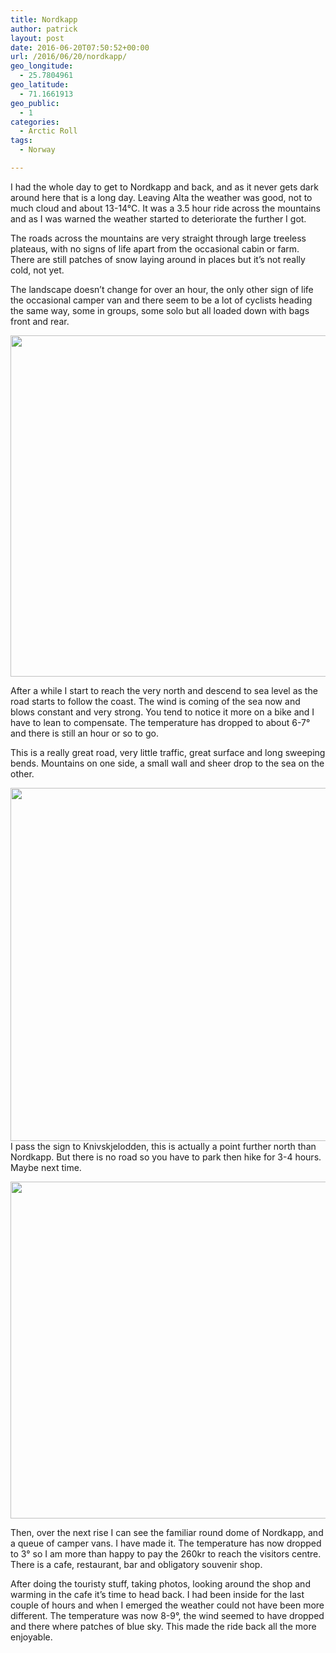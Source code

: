 ```yaml
---
title: Nordkapp
author: patrick
layout: post
date: 2016-06-20T07:50:52+00:00
url: /2016/06/20/nordkapp/
geo_longitude:
  - 25.7804961
geo_latitude:
  - 71.1661913
geo_public:
  - 1
categories:
  - Arctic Roll
tags:
  - Norway

---
```

I had the whole day to get to Nordkapp and back, and as it never gets dark around here that is a long day. Leaving Alta the weather was good, not to much cloud and about 13-14°C. It was a 3.5 hour ride across the mountains and as I was warned the weather started to deteriorate the further I got.&nbsp;

The roads across the mountains are very straight through large treeless plateaus, with no signs of life apart from the occasional cabin or farm. There are still patches of snow laying around in places but it&#8217;s not really cold, not yet.&nbsp;

The landscape doesn&#8217;t change for over an hour, the only other sign of life the occasional camper van and there seem to be a lot of cyclists heading the same way, some in groups, some solo but all loaded down with bags front and rear.&nbsp;

[<img src="http://localhost/wordpress/wp-content/uploads/2016/06/img_2792.jpg" alt="" width="960" height="546" class="alignnone size-full wp-image-511" srcset="http://localhost/wordpress/wp-content/uploads/2016/06/img_2792.jpg 960w, http://localhost/wordpress/wp-content/uploads/2016/06/img_2792-300x171.jpg 300w, http://localhost/wordpress/wp-content/uploads/2016/06/img_2792-768x437.jpg 768w" sizes="(max-width: 709px) 85vw, (max-width: 909px) 67vw, (max-width: 1362px) 62vw, 840px" />][1]
  
After a while I start to reach the very north and descend to sea level as the road starts to follow the coast. The wind is coming of the sea now and blows constant and very strong. You tend to notice it more on a bike and I have to lean to compensate. The temperature has dropped to about 6-7° and there is still an hour or so to go.&nbsp;

This is a really great road, very little traffic, great surface and long sweeping bends. Mountains on one side, a small wall and sheer drop to the sea on the other.&nbsp;

[<img src="http://localhost/wordpress/wp-content/uploads/2016/06/img_2793.jpg" alt="" width="960" height="565" class="alignnone size-full wp-image-513" srcset="http://localhost/wordpress/wp-content/uploads/2016/06/img_2793.jpg 960w, http://localhost/wordpress/wp-content/uploads/2016/06/img_2793-300x177.jpg 300w, http://localhost/wordpress/wp-content/uploads/2016/06/img_2793-768x452.jpg 768w" sizes="(max-width: 709px) 85vw, (max-width: 909px) 67vw, (max-width: 1362px) 62vw, 840px" />][2]I pass the sign to Knivskjelodden, this is actually a point further north than Nordkapp. But there is no road so you have to park then hike for 3-4 hours. Maybe next time.&nbsp;

[<img src="http://localhost/wordpress/wp-content/uploads/2016/06/img_2794.jpg" alt="" width="960" height="539" class="alignnone size-full wp-image-516" srcset="http://localhost/wordpress/wp-content/uploads/2016/06/img_2794.jpg 960w, http://localhost/wordpress/wp-content/uploads/2016/06/img_2794-300x168.jpg 300w, http://localhost/wordpress/wp-content/uploads/2016/06/img_2794-768x431.jpg 768w" sizes="(max-width: 709px) 85vw, (max-width: 909px) 67vw, (max-width: 1362px) 62vw, 840px" />][3]
  
Then, over the next rise I can see the familiar round dome of Nordkapp, and a queue of camper vans. I have made it. The temperature has now dropped to 3° so I am more than happy to pay the 260kr to reach the visitors centre. There is a cafe, restaurant, bar and obligatory souvenir shop.&nbsp;
  
After doing the touristy stuff, taking photos, looking around the shop and warming in the cafe it&#8217;s time to head back. I had been inside for the last couple of hours and when I emerged the weather could not have been more different. The temperature was now 8-9°, the wind seemed to have dropped and there where patches of blue sky. This made the ride back all the more enjoyable.&nbsp;

 [1]: http://localhost/wordpress/wp-content/uploads/2016/06/img_2792.jpg
 [2]: http://localhost/wordpress/wp-content/uploads/2016/06/img_2793.jpg
 [3]: http://localhost/wordpress/wp-content/uploads/2016/06/img_2794.jpg